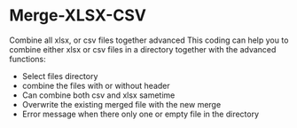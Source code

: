 # Merge-XLSX-CSV
Combine all xlsx, or csv files together advanced
This coding can help you to combine either xlsx or csv files in a directory together with the advanced functions:
- Select files directory
- combine the files with or without header
- Can combine both csv and xlsx sametime
- Overwrite the existing merged file with the new merge
- Error message when there only one or empty file in the directory
